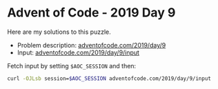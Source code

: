 # Advent of Code - 2019 Day 9
Here are my solutions to this puzzle.

* Problem description: [adventofcode.com/2019/day/9](https://adventofcode.com/2019/day/9)
* Input: [adventofcode.com/2019/day/9/input](https://adventofcode.com/2019/day/9/input)

Fetch input by setting `$AOC_SESSION` and then:
```bash
curl -OJLsb session=$AOC_SESSION adventofcode.com/2019/day/9/input
```
